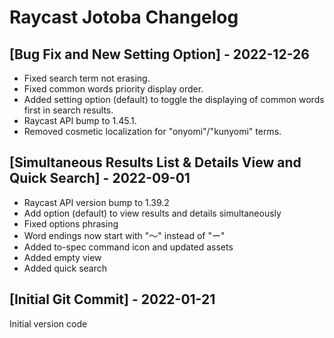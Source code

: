 # Raycast Jotoba Changelog

## [Bug Fix and New Setting Option] - 2022-12-26
- Fixed search term not erasing.
- Fixed common words priority display order.
- Added setting option (default) to toggle the displaying of common words first in search results. 
- Raycast API bump to 1.45.1.
- Removed cosmetic localization for "onyomi"/"kunyomi" terms.

## [Simultaneous Results List & Details View and Quick Search] - 2022-09-01

- Raycast API version bump to 1.39.2
- Add option (default) to view results and details simultaneously
- Fixed options phrasing
- Word endings now start with "〜" instead of "ー"
- Added to-spec command icon and updated assets
- Added empty view
- Added quick search

## [Initial Git Commit] - 2022-01-21

Initial version code